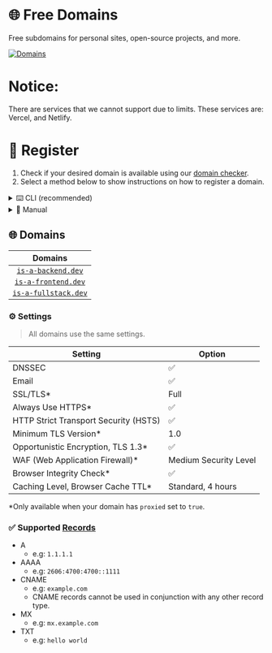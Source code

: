 # 🌐 Free Domains
Free subdomains for personal sites, open-source projects, and more.

[![Domains](https://img.shields.io/github/directory-file-count/free-domains/register/domains?label=domains&style=for-the-badge&type=file)](https://github.com/free-domains/register/tree/main/domains)

# Notice:
There are services that we cannot support due to limits. These services are: Vercel, and Netlify.

# 📝 Register
1. Check if your desired domain is available using our [domain checker](https://freesubdomains.org/check).
2. Select a method below to show instructions on how to register a domain.

<details>
  <summary>⌨️ CLI (recommended)</summary>
  <br>

  > The CLI has 3 prefixes: `domains`, `fd` and `free-domains`.

  1. Install the CLI

  You can install the CLI by running the following command:

  ```bash
  npm install @free-domains/cli -g
  ```

  2. Login to the CLI

  Run the following command to login to the CLI and follow the steps.

  ```bash
  domains login
  ```

  3. Register a domain

  Run the following command and follow the steps to register a subdomain.

  ```bash
  domains register
  ```

</details>

<details>
  <summary>📝 Manual</summary>
  <br>

  1. **Star** and **[fork](https://github.com/free-domains/register/fork)** this repository.
  2. Add a new file called `example.domain.dev.json` in the `/domains` folder to register the `example` subdomain on the `domain.dev`.
    - An list of available domains can be found [here](#domains).
  3. Edit it to meet your needs.
    - The file listed below is just an **example**, provide a **valid** JSON file with your needs.
    - Make sure to remove any records that aren't needed.

  ```json
  {
      "domain": "is-a-fullstack.dev",
      "subdomain": "example",

      "owner": {
          "email": "hello@example.com"
      },

      "records": {
          "A": ["1.1.1.1", "1.0.0.1"],
          "AAAA": ["2606:4700:4700::1111", "2606:4700:4700::1001"],
          "CNAME": "example.com",
          "MX": [
              {
                  "priority": 10,
                  "value": "mx.example.com"
              }
          ],
          "TXT": [
              {
                  "name": "@",
                  "value": "example_verification=1234567890"
              }
          ]
      },

      "proxied": false
  }
  ```

  4. Your pull request will be reviewed and merged.
    - **Do not** ignore the pull request checklist, this is _required_.
    - Make sure to keep an eye on your pull request in case we need you to make any changes!
  5. After the pull request is merged, please allow up to 24 hours for the changes to propagate _(in most cases it takes up to 5 minutes)_
  6. Enjoy your new domain!

</details>

## 🌐 Domains
| Domains |
|:-:|
| [`is-a-backend.dev`](https://is-a-backend.dev) |
| [`is-a-frontend.dev`](https://is-a-frontend.dev) |
| [`is-a-fullstack.dev`](https://is-a-fullstack.dev) |

### ⚙️ Settings
> All domains use the same settings.

| Setting                               | Option                |
|---------------------------------------|-----------------------|
| DNSSEC                                | ✅ |
| Email                                 | ✅ |
| SSL/TLS*                              | Full |
| Always Use HTTPS*                     | ✅ |
| HTTP Strict Transport Security (HSTS) | ✅ |
| Minimum TLS Version*                  | 1.0 |
| Opportunistic Encryption, TLS 1.3*    | ✅ |
| WAF (Web Application Firewall)*       | Medium Security Level |
| Browser Integrity Check*              | ✅ |
| Caching Level, Browser Cache TTL*     | Standard, 4 hours |

\*Only available when your domain has `proxied` set to `true`.

### ✅ Supported [Records](https://en.wikipedia.org/wiki/List_of_DNS_record_types)
- A
  - e.g: `1.1.1.1`
- AAAA
  - e.g: `2606:4700:4700::1111`
- CNAME
  - e.g: `example.com`
  - CNAME records cannot be used in conjunction with any other record type.
- MX
  - e.g: `mx.example.com`
- TXT
  - e.g: `hello world`
